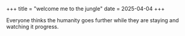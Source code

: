 +++
title = "welcome me to the jungle"
date = 2025-04-04
+++

Everyone thinks the humanity goes further while they are staying and watching it progress.
